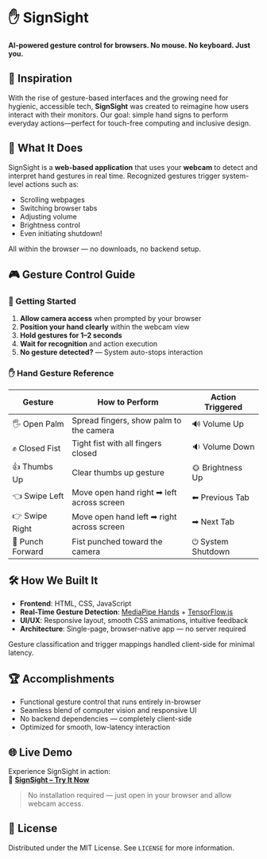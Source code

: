 # ✋ SignSight

**AI-powered gesture control for browsers. No mouse. No keyboard. Just you.**


## 🚀 Inspiration

With the rise of gesture-based interfaces and the growing need for hygienic, accessible tech, **SignSight** was created to reimagine how users interact with their monitors. Our goal: simple hand signs to perform everyday actions—perfect for touch-free computing and inclusive design.


## 🧠 What It Does

SignSight is a **web-based application** that uses your **webcam** to detect and interpret hand gestures in real time. Recognized gestures trigger system-level actions such as:

- Scrolling webpages
- Switching browser tabs
- Adjusting volume
- Brightness control
- Even initiating shutdown!

All within the browser — no downloads, no backend setup.


## 🎮 Gesture Control Guide

### 🚦 Getting Started

1. **Allow camera access** when prompted by your browser  
2. **Position your hand clearly** within the webcam view  
3. **Hold gestures for 1–2 seconds**  
4. **Wait for recognition** and action execution  
5. **No gesture detected?** — System auto-stops interaction  

### ✋ Hand Gesture Reference

| Gesture         | How to Perform                             | Action Triggered      |
|----------------|---------------------------------------------|-----------------------|
| 🖐️ Open Palm    | Spread fingers, show palm to the camera    | 🔊 Volume Up          |
| ✊ Closed Fist   | Tight fist with all fingers closed         | 🔉 Volume Down        |
| 👍 Thumbs Up     | Clear thumbs up gesture                    | 🌞 Brightness Up      |
| 👈 Swipe Left    | Move open hand right ➡ left across screen | ⬅ Previous Tab        |
| 👉 Swipe Right   | Move open hand left ➡ right across screen | ➡ Next Tab            |
| 👊 Punch Forward | Fist punched toward the camera             | ⏻ System Shutdown     |



## 🛠️ How We Built It

- **Frontend**: HTML, CSS, JavaScript  
- **Real-Time Gesture Detection**: [MediaPipe Hands](https://google.github.io/mediapipe/solutions/hands.html) + [TensorFlow.js](https://www.tensorflow.org/js)  
- **UI/UX**: Responsive layout, smooth CSS animations, intuitive feedback  
- **Architecture**: Single-page, browser-native app — no server required  

Gesture classification and trigger mappings handled client-side for minimal latency.


## 🏆 Accomplishments

- Functional gesture control that runs entirely in-browser  
- Seamless blend of computer vision and responsive UI  
- No backend dependencies — completely client-side  
- Optimized for smooth, low-latency interaction  


## 🌐 Live Demo

Experience SignSight in action:  
🔗 **[SignSight – Try It Now](https://shimmering-empanada-3ea18c.netlify.app/
)**

> No installation required — just open in your browser and allow webcam access.


## 📄 License

Distributed under the MIT License. See `LICENSE` for more information.

